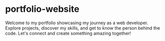 # portfolio-website
Welcome to my portfolio showcasing my journey as a web developer. Explore projects, discover my skills, and get to know the person behind the code. Let's connect and create something amazing together!
